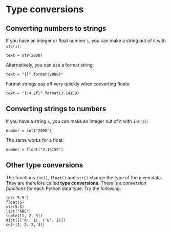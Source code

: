 
# Type conversions

## Converting numbers to strings

If you have an integer or float number `i`, you can make a string out of it with `str(i)`:

    text = str(2000)

Alternatively, you can use a format string:

    text = "{}".format(2000)"

Format strings pay off very quickly when converting floats:

    text = "{:4.2f}".format(3.14159)


## Converting strings to numbers

If you have a string `s`, you can make an integer out of it with `int(s)`:

    number = int("2000")

The same works for a float:

    number = float("3.14159")


## Other type conversions

The functions `int()`, `float()` and `str()` change the type of the given data. They are therefore called **type conversions**. There is a *conversion functions* for each Python data type. Try the following:

    int('5.5')
    float(5)
    str(5.5)
    list("ABC")
    tuple([1, 2, 3])
    dict([('A', 1), ('B', 2)])
    set([1, 2, 2, 3])

